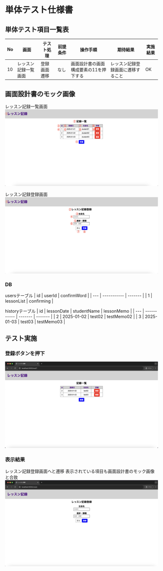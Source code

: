 # 単体テスト仕様書

## 単体テスト項目一覧表
| No   | 画面 | テスト処理 | 前提条件 | 操作手順 | 期待結果 | 実施結果 |
| --- | ----------- | ------- | ------- | ------- | ------- | ------- |
| 10 | レッスン記録一覧画面 | 登録画面遷移 | なし | 画面設計書の画面構成要素の11を押下する | レッスン記録登録画面に遷移すること | OK |

## 画面設計書のモック画像
レッスン記録一覧画面
![レッスン記録一覧画面](../../screen-design/images/home.png)

レッスン記録登録画面
![レッスン記録登録画面](../../screen-design/images/create.png)

### DB
usersテーブル
| id | userId | confirmWord |
| --- | ----------- | ------- |
| 1 | lessonList | confirming |

historyテーブル
| id | lessonDate | studentName | lessonMemo |
| --- | ----------- | ------- | ------- |
| 2 | 2025-01-02 | test02 | testMemo02 |
| 3	| 2025-01-03 | test03 | testMemo03 |

## テスト実施
### 登録ボタンを押下
![レッスン記録一覧画面レコード削除後](../images/home-without-record1.png)

### 表示結果
レッスン記録登録画面へと遷移
表示されている項目も画面設計書のモック画像と合致
![レッスン記録登録画面](../images/create-test.png)